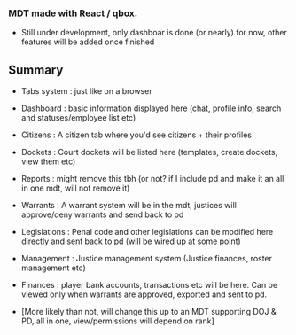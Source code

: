 ### MDT made with React / qbox.
- Still under development, only dashboar is done (or nearly) for now, other features will be added once finished
## Summary 
- Tabs system : just like on a browser
- Dashboard : basic information displayed here (chat, profile info, search and statuses/employee list etc)
- Citizens : A citizen tab where you'd see citizens + their profiles
- Dockets : Court dockets will be listed here (templates, create dockets, view them etc)
- Reports : might remove this tbh (or not? if I include pd and make it an all in one mdt, will not remove it)
- Warrants : A warrant system will be in the mdt, justices will approve/deny warrants and send back to pd
- Legislations : Penal code and other legislations can be modified here directly and sent back to pd (will be wired up at some point)
- Management : Justice management system (Justice finances, roster management etc)
- Finances : player bank accounts, transactions etc will be here. Can be viewed only when warrants are approved, exported and sent to pd.

- [More likely than not, will change this up to an MDT supporting DOJ & PD, all in one, view/permissions will depend on rank]
